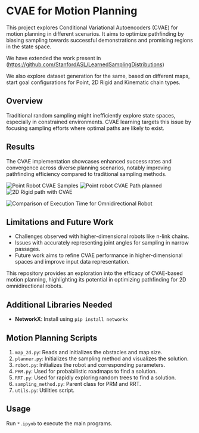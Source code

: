 # CVAE for Motion Planning

This project explores Conditional Variational Autoencoders (CVAE) for motion planning in different scenarios. It aims to optimize pathfinding by biasing sampling towards successful demonstrations and promising regions in the state space.

We have extended the work present in (https://github.com/StanfordASL/LearnedSamplingDistributions)

We also explore dataset generation for the same, based on different maps, start goal configurations for Point, 2D Rigid and Kinematic chain types. 

## Overview

Traditional random sampling might inefficiently explore state spaces, especially in constrained environments. CVAE learning targets this issue by focusing sampling efforts where optimal paths are likely to exist.

## Results

The CVAE implementation showcases enhanced success rates and convergence across diverse planning scenarios, notably improving pathfinding efficiency compared to traditional sampling methods.

![Point Robot CVAE Samples](https://github.com/atreyabhat/LearnedSampling_CVAE/assets/39030188/2dac1bb7-d16a-44d2-9e08-8c04418a51ee)
![Point robot CVAE Path planned](https://github.com/atreyabhat/LearnedSampling_CVAE/assets/39030188/9663d388-66c8-461d-8f51-c07e32e79744)
![2D Rigid path with CVAE](https://github.com/atreyabhat/LearnedSampling_CVAE/assets/39030188/d5baf64c-9557-4ed3-852a-bed909751379)

![Comparison of Execution Time for Omnidirectional Robot](https://github.com/atreyabhat/LearnedSampling_CVAE/assets/39030188/02998174-4795-474e-91ea-5ed317a5ba21)

## Limitations and Future Work

- Challenges observed with higher-dimensional robots like n-link chains.
- Issues with accurately representing joint angles for sampling in narrow passages.
- Future work aims to refine CVAE performance in higher-dimensional spaces and improve input data representation.

This repository provides an exploration into the efficacy of CVAE-based motion planning, highlighting its potential in optimizing pathfinding for 2D omnidirectional robots.

## Additional Libraries Needed

- **NetworkX**: Install using `pip install networkx`

## Motion Planning Scripts

1. `map_2d.py`: Reads and initializes the obstacles and map size.
2. `planner.py`: Initializes the sampling method and visualizes the solution.
3. `robot.py`: Initializes the robot and corresponding parameters.
4. `PRM.py`: Used for probabilistic roadmaps to find a solution.
5. `RRT.py`: Used for rapidly exploring random trees to find a solution.
6. `sampling_method.py`: Parent class for PRM and RRT.
7. `utils.py`: Utilities script.

## Usage

Run `*.ipynb` to execute the main programs.
